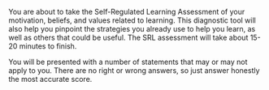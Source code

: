 You are about to take the Self-Regulated Learning Assessment of your motivation, beliefs, and values related to learning. This diagnostic tool will also help you pinpoint the strategies you already use to help you learn, as well as others that could be useful. The SRL assessment will take about 15-20 minutes to finish. 

You will be presented with a number of statements that may or may not apply to you. There are no right or wrong answers, so just answer honestly the most accurate score.
